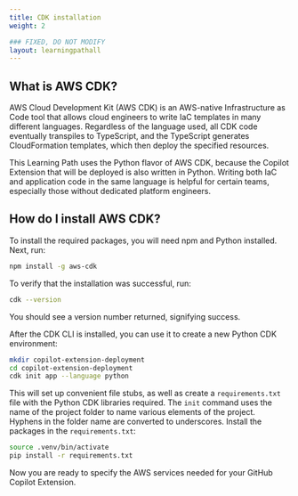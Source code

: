 ```yaml
---
title: CDK installation
weight: 2

### FIXED, DO NOT MODIFY
layout: learningpathall
---
```


## What is AWS CDK?

AWS Cloud Development Kit (AWS CDK) is an AWS-native Infrastructure as Code tool that allows cloud engineers to write IaC templates in many different languages. Regardless of the language used, all CDK code eventually transpiles to TypeScript, and the TypeScript generates CloudFormation templates, which then deploy the specified resources.

This Learning Path uses the Python flavor of AWS CDK, because the Copilot Extension that will be deployed is also written in Python. Writing both IaC and application code in the same language is helpful for certain teams, especially those without dedicated platform engineers.

## How do I install AWS CDK?

To install the required packages, you will need npm and Python installed. Next, run:

```bash
npm install -g aws-cdk
```

To verify that the installation was successful, run:

```bash
cdk --version
```

You should see a version number returned, signifying success.

After the CDK CLI is installed, you can use it to create a new Python CDK environment:

```bash
mkdir copilot-extension-deployment
cd copilot-extension-deployment
cdk init app --language python
```

This will set up convenient file stubs, as well as create a `requirements.txt` file with the Python CDK libraries required. The `init` command uses the name of the project folder to name various elements of the project. Hyphens in the folder name are converted to underscores. Install the packages in the `requirements.txt`:

```bash
source .venv/bin/activate
pip install -r requirements.txt
```

Now you are ready to specify the AWS services needed for your GitHub Copilot Extension.


